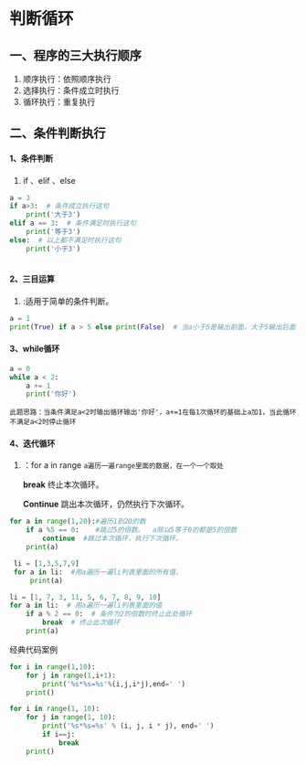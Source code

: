 # 判断循环

## 一、程序的三大执行顺序

1. 顺序执行：依照顺序执行
2. 选择执行：条件成立时执行
3. 循环执行：重复执行

## 二、条件判断执行

#### 1、条件判断

1. if 、elif 、else

```python
a = 3
if a>3:  # 条件成立执行这句
	print('大于3')
elif a == 3:  # 条件满足时执行这句
    print('等于3')
else:  # 以上都不满足时执行这句
    print('小于3')
        
```

#### 2、三目运算

1. :适用于简单的条件判断。

```python
a = 1
print(True) if a > 5 else print(False)  # 当a小于5是输出前面，大于5输出后面
```

#### 3、while循环

```python
a = 0
while a < 2:
    a += 1
    print('你好')
```

`此题思路：当条件满足a<2时输出循环输出'你好'，a+=1在每1次循环的基础上a加1，当此循环不满足a<2时停止循环`

#### 4、迭代循环

1. ：for  a in range  `a遍历一遍range里面的数据，在一个一个取处`

   **break** 终止本次循环。

   **Continue** 跳出本次循环，仍然执行下次循环。

```python
for a in range(1,20):#遍历1到20的数
    if a %5 == 0:    #跳过5的倍数。  a除以5等于0的都是5的倍数
        continue  #跳过本次循环，执行下次循环。
    print(a)
```

```python
 li = [1,3,5,7,9]
 for a in li:  #用a遍历一遍li列表里面的所有值。
     print(a)
```

```python
li = [1, 7, 3, 11, 5, 6, 7, 8, 9, 10]
for a in li:  # 用a遍历一遍li列表里面的值
    if a % 2 == 0:  # 条件为2的倍数时终止此处循环
        break  # 终止此次循环
    print(a)
```

经典代码案例

```python
for i in range(1,10):
    for j in range(1,i+1):
        print('%s*%s=%s'%(i,j,i*j),end=' ')
    print()
```

```python
for i in range(1, 10):
    for j in range(1, 10):
        print('%s*%s=%s' % (i, j, i * j), end=' ')
        if i==j:
            break
    print()
```





